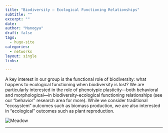 ```yaml
---
title: "Biodiversity — Ecological Functioning Relationships"
subtitle: ""
excerpt: ""
date: 
author: "Manogya"
draft: false
tags:
  - hugo-site
categories:
  - networks
layout: single
links:

---
```


A key interest in our group is the functional role of biodiversity: what happens to ecological functioning when biodiversity is lost? We are particularly interested in the role of phenotypic plasticity—both behavioral and morphological—in biodiversity-ecological functioning relationships (see our “behavior” research area for more). While we consider traditional “ecosystem” outcomes such as biomass production, we are also interested in “ecological” outcomes such as plant reproduction.

![Meadow](featured.JPG)


---


